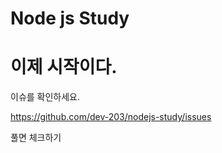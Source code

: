 # Node js Study

<h1> 이제 시작이다.</h1>
 


이슈를 확인하세요.

https://github.com/dev-203/nodejs-study/issues


풀면 체크하기
